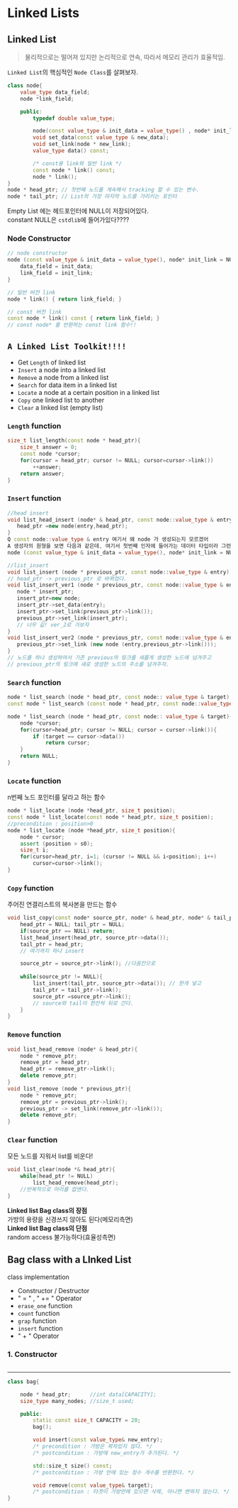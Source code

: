 # Linked Lists
## Linked List  
> 물리적으로는 떨어져 있지만 논리적으로 연속, 따라서 메모리 관리가 효율적임.

`Linked List`의 핵심적인 `Node Class`를 살펴보자.
```cpp
class node{
    value_type data_field;
    node *link_field;

    public:
        typedef double value_type;

        node(const value_type & init_data = value_type() , node* init_link=NULL);
        void set_data(const value_type & new_data);
        void set_link(node * new_link);
        value_type data() const;

        /* const용 link와 일반 link */
        const node * link() const;
        node * link();
}
node * head_ptr; // 첫번째 노드를 계속해서 tracking 할 수 있는 변수.
node * tail_ptr; // List의 가장 마지막 노드를 가리키는 포인터 
```
Empty List 에는 헤드포인터에 NULL이 저장되어있다.  
constant NULL은 `cstdlib`에 들어가있다???? 

### Node Constructor
```cpp
// node constructor
node (const value_type & init_data = value_type(), node* init_link = NULL ){
    data_field = init_data;
    link_field = init_link;
}

// 일반 버전 link
node * link() { return link_field; }

// const 버전 link
const node * link() const { return link_field; }
// const node* 를 반환하는 const link 함수!!
```


## `A Linked List Toolkit!!!!`

- Get `Length` of linked list
- `Insert` a node into a linked list
- `Remove` a node from a linked list
- `Search` for data item in a linked list
- `Locate` a node at a certain position in a linked list
- `Copy` one linked list to another
- `Clear` a linked list (empty list)

 ### `Length` function
```cpp
size_t list_length(const node * head_ptr){
    size_t answer = 0;
    const node *cursor;
    for(cursor = head_ptr; cursor != NULL; cursor=cursor->link())
        ++answer;
    return answer;
}
```
 
 ### `Insert` function
 ```cpp
//head insert
void list_head_insert (node* & head_ptr, const node::value_type & entry){
    head_ptr =new node(entry,head_ptr);
}
Q const node::value_type & entry 여기서 왜 node 가 생성되는지 모르겠어
A 생성자의 원형을 보면 다음과 같은데, 여기서 첫번째 인자에 들어가는 데이터 타입이라 그런듯
node (const value_type & init_data = value_type(), node* init_link = NULL )

//list_insert
void list_insert (node * previous_ptr, const node::value_type & entry)
// head_ptr -> previous_ptr 로 바뀌었다.
void list_insert_ver1 (node * previous_ptr, const node::value_type & entry){
    node * insert_ptr;
    insert_ptr=new node;
    insert_ptr->set_data(entry);
    insert_ptr->set_link(previous_ptr->link());
    previous_ptr->set_link(insert_ptr);
    // 너무 긺! ver_2로 가보자
}
void list_insert_ver2 (node * previous_ptr, const node::value_type & entry){
    previous_ptr->set_link (new node (entry,previous_ptr->link()));
}
// 노드를 하나 생성하여서 기존 previous의 링크를 새롭게 생성한 노드에 넘겨주고
// previous_ptr의 링크에 새로 생성한 노드의 주소를 넘겨주자.

 ```

### `Search` function
```cpp
node * list_search (node * head_ptr, const node:: value_type & target);
const node * list_search (const node * head_ptr, const node::value_type & target);

node * list_search (node * head_ptr, const node:: value_type & target){
    node *cursor;
    for(cursor=head_ptr; cursor != NULL; cursor = cursor->link()){
        if (target == cursor->data())
            return cursor;
    }
    return NULL;
}
```
### `Locate` function
n번째 노드 포인터를 달라고 하는 함수
```cpp
node * list_locate (node *head_ptr, size_t position);
const node * list_locate(const node * head_ptr, size_t position);
//precondition : position>0
node * list_locate (node *head_ptr, size_t position){
    node * cursor;
    assert (position > s0);
    size_t i;
    for(cursor=head_ptr, i=1; (cursor != NULL && i<position); i++)
        cursor=cursor->link();
}
```
### `Copy` function
주어진 연결리스트의 복사본을 만드는 함수
```cpp
void list_copy(const node* source_ptr, node* & head_ptr, node* & tail_ptr){
    head_ptr = NULL; tail_ptr = NULL;
    if(source_ptr == NULL) return;
    list_head_insert(head_ptr, source_ptr->data());
    tail_ptr = head_ptr;
    // 여기까지 하나 insert

    source_ptr = source_ptr->link(); //다음칸으로
    
    while(source_ptr != NULL){
        list_insert(tail_ptr, source_ptr->data()); // 한개 넣고
        tail_ptr = tail_ptr->link();
        source_ptr =source_ptr->link();
        // source와 tail이 한칸씩 뒤로 간다.
    }
}
```
### `Remove` function
```cpp
void list_head_remove (node* & head_ptr){
    node * remove_ptr;
    remove_ptr = head_ptr;
    head_ptr = remove_ptr->link();
    delete remove_ptr;
}
void list_remove (node * previous_ptr){
    node * remove_ptr;
    remove_ptr = previous_ptr->link();
    previous_ptr -> set_link(remove_ptr->link());
    delete remove_ptr;
}
```
### `Clear` function
모든 노드를 지워서 list를 비운다!
```cpp
void list_clear(node *& head_ptr){
    while(head_ptr != NULL)
        list_head_remove(head_ptr);
    //반복적으로 머리를 없앤다.
}
```

**Linked list Bag class의 장점**  
가방의 용량을 신경쓰지 않아도 된다(메모리측면)  
**Linked list Bag class의 단점**  
random access 불가능하다(효율성측면)


## Bag class with a LInked List
class implementation
- Constructor / Destructor
- " = " , " += " Operator
- `erase_one` function
- `count` function
- `grap` function
- `insert` function
- " + " Operator

### 1. Constructor
```cpp

```



- - -
```cpp
class bag{

    node * head_ptr;      //int data[CAPACITY];
    size_type many_nodes; //size_t used;

    public:
        static const size_t CAPACITY = 20;
        bag();

        void insert(const value_type& new_entry);
        /* precondition : 가방은 꽉자있지 않다. */
        /* postcondition : 가방에 new_entry가 추가된다. */

        std::size_t size() const;
        /* postcondition : 가방 안에 있는 정수 개수를 반환한다. */

        void remove(const value_type& target);
        /* postcondition : 타겟이 가방안에 있으면 삭제, 아니면 변하지 않는다. */
}
```